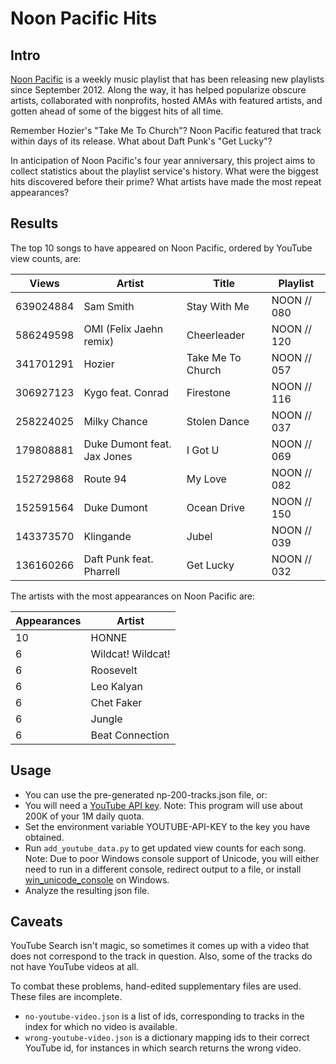 Noon Pacific Hits
=================

Intro
-----
[Noon Pacific](https://noonpacific.com/) is a weekly music playlist that
has been releasing new playlists since September 2012. Along the way, it
has helped popularize obscure artists, collaborated with nonprofits, hosted
AMAs with featured artists, and gotten ahead of some of the biggest hits of
all time.

Remember Hozier's "Take Me To Church"? Noon Pacific featured that track
within days of its release. What about Daft Punk's "Get Lucky"?

In anticipation of Noon Pacific's four year anniversary, this project aims
to collect statistics about the playlist service's history. What were the
biggest hits discovered before their prime? What artists have made the most
repeat appearances?


Results
-------
The top 10 songs to have appeared on Noon Pacific, ordered by YouTube view
counts, are:

Views | Artist | Title | Playlist
----- | ------ | ----- | --------
639024884 | Sam Smith | Stay With Me | NOON // 080
586249598 | OMI (Felix Jaehn remix) | Cheerleader | NOON // 120
341701291 | Hozier | Take Me To Church | NOON // 057
306927123 | Kygo feat. Conrad | Firestone | NOON // 116
258224025 | Milky Chance | Stolen Dance | NOON // 037
179808881 | Duke Dumont feat. Jax Jones | I Got U | NOON // 069
152729868 | Route 94 | My Love | NOON // 082
152591564 | Duke Dumont | Ocean Drive | NOON // 150
143373570 | Klingande | Jubel | NOON // 039
136160266 | Daft Punk feat. Pharrell | Get Lucky | NOON // 032

The artists with the most appearances on Noon Pacific are:

Appearances | Artist
----------- | ------
10 | HONNE
6 | Wildcat! Wildcat!
6 | Roosevelt
6 | Leo Kalyan
6 | Chet Faker
6 | Jungle
6 | Beat Connection


Usage
-----
* You can use the pre-generated np-200-tracks.json file, or:
* You will need a [YouTube API key](https://developers.google.com/youtube/v3/getting-started).
Note: This program will use about 200K of your 1M daily quota.
* Set the environment variable YOUTUBE-API-KEY to the key
you have obtained.
* Run `add_youtube_data.py` to get updated view counts for each song.
Note: Due to poor Windows console support of Unicode, you will either
need to run in a different console, redirect output to a file, or install
[win_unicode_console](https://pypi.python.org/pypi/win_unicode_console)
on Windows.
* Analyze the resulting json file.

Caveats
-------
YouTube Search isn't magic, so sometimes it comes up with a video that
does not correspond to the track in question. Also, some of the tracks
do not have YouTube videos at all.

To combat these problems, hand-edited supplementary files are used. These
files are incomplete.
* `no-youtube-video.json` is a list of ids, corresponding to tracks in
the index for which no video is available.
* `wrong-youtube-video.json` is a dictionary mapping ids to their correct
YouTube id, for instances in which search returns the wrong video.